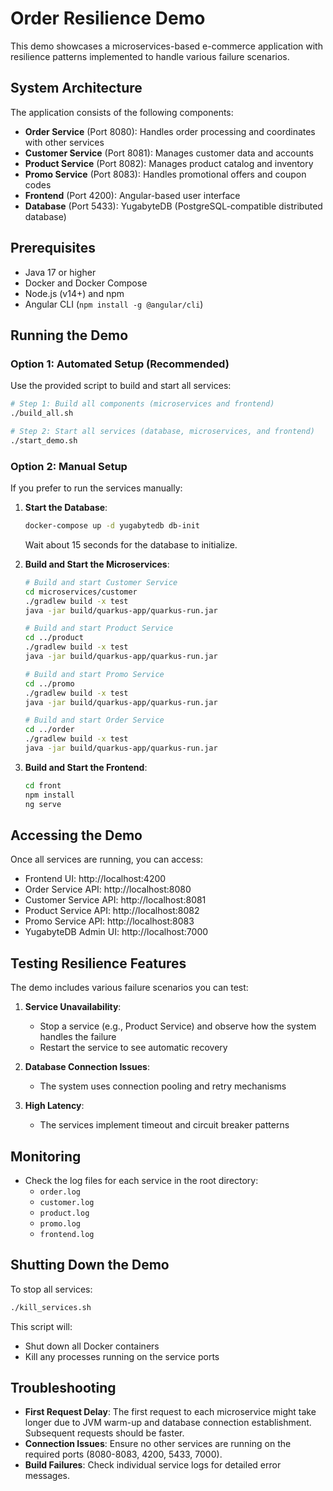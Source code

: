 # Order Resilience Demo

This demo showcases a microservices-based e-commerce application with resilience patterns implemented to handle various failure scenarios.

## System Architecture

The application consists of the following components:

- **Order Service** (Port 8080): Handles order processing and coordinates with other services
- **Customer Service** (Port 8081): Manages customer data and accounts
- **Product Service** (Port 8082): Manages product catalog and inventory
- **Promo Service** (Port 8083): Handles promotional offers and coupon codes
- **Frontend** (Port 4200): Angular-based user interface
- **Database** (Port 5433): YugabyteDB (PostgreSQL-compatible distributed database)

## Prerequisites

- Java 17 or higher
- Docker and Docker Compose
- Node.js (v14+) and npm
- Angular CLI (`npm install -g @angular/cli`)

## Running the Demo

### Option 1: Automated Setup (Recommended)

Use the provided script to build and start all services:

```bash
# Step 1: Build all components (microservices and frontend)
./build_all.sh

# Step 2: Start all services (database, microservices, and frontend)
./start_demo.sh
```

### Option 2: Manual Setup

If you prefer to run the services manually:

1. **Start the Database**:
   ```bash
   docker-compose up -d yugabytedb db-init
   ```
   Wait about 15 seconds for the database to initialize.

2. **Build and Start the Microservices**:
   ```bash
   # Build and start Customer Service
   cd microservices/customer
   ./gradlew build -x test
   java -jar build/quarkus-app/quarkus-run.jar
   
   # Build and start Product Service
   cd ../product
   ./gradlew build -x test
   java -jar build/quarkus-app/quarkus-run.jar
   
   # Build and start Promo Service
   cd ../promo
   ./gradlew build -x test
   java -jar build/quarkus-app/quarkus-run.jar
   
   # Build and start Order Service
   cd ../order
   ./gradlew build -x test
   java -jar build/quarkus-app/quarkus-run.jar
   ```

3. **Build and Start the Frontend**:
   ```bash
   cd front
   npm install
   ng serve
   ```

## Accessing the Demo

Once all services are running, you can access:

- Frontend UI: http://localhost:4200
- Order Service API: http://localhost:8080
- Customer Service API: http://localhost:8081
- Product Service API: http://localhost:8082
- Promo Service API: http://localhost:8083
- YugabyteDB Admin UI: http://localhost:7000

## Testing Resilience Features

The demo includes various failure scenarios you can test:

1. **Service Unavailability**:
   - Stop a service (e.g., Product Service) and observe how the system handles the failure
   - Restart the service to see automatic recovery

2. **Database Connection Issues**:
   - The system uses connection pooling and retry mechanisms

3. **High Latency**:
   - The services implement timeout and circuit breaker patterns

## Monitoring

- Check the log files for each service in the root directory:
  - `order.log`
  - `customer.log`
  - `product.log`
  - `promo.log`
  - `frontend.log`

## Shutting Down the Demo

To stop all services:

```bash
./kill_services.sh
```

This script will:
- Shut down all Docker containers
- Kill any processes running on the service ports

## Troubleshooting

- **First Request Delay**: The first request to each microservice might take longer due to JVM warm-up and database connection establishment. Subsequent requests should be faster.
- **Connection Issues**: Ensure no other services are running on the required ports (8080-8083, 4200, 5433, 7000).
- **Build Failures**: Check individual service logs for detailed error messages.
